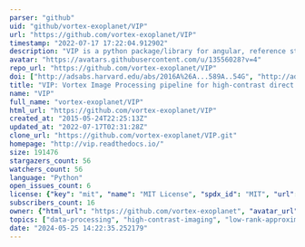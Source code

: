 ```yaml
---
parser: "github"
uid: "github/vortex-exoplanet/VIP"
url: "https://github.com/vortex-exoplanet/VIP"
timestamp: "2022-07-17 17:22:04.912902"
description: "VIP is a python package/library for angular, reference star and spectral differential imaging for exoplanet/disk detection through high-contrast imaging."
avatar: "https://avatars.githubusercontent.com/u/13556028?v=4"
repo_url: "https://github.com/vortex-exoplanet/VIP"
doi: ["http://adsabs.harvard.edu/abs/2016A%26A...589A..54G", "http://adsabs.harvard.edu/abs/2017AJ....154....7G", "https://ui.adsabs.harvard.edu/abs/2016ascl.soft03003G/abstract"]
title: "VIP: Vortex Image Processing pipeline for high-contrast direct imaging of exoplanets"
name: "VIP"
full_name: "vortex-exoplanet/VIP"
html_url: "https://github.com/vortex-exoplanet/VIP"
created_at: "2015-05-24T22:25:13Z"
updated_at: "2022-07-17T02:31:28Z"
clone_url: "https://github.com/vortex-exoplanet/VIP.git"
homepage: "http://vip.readthedocs.io/"
size: 191476
stargazers_count: 56
watchers_count: 56
language: "Python"
open_issues_count: 6
license: {"key": "mit", "name": "MIT License", "spdx_id": "MIT", "url": "https://api.github.com/licenses/mit", "node_id": "MDc6TGljZW5zZTEz"}
subscribers_count: 16
owner: {"html_url": "https://github.com/vortex-exoplanet", "avatar_url": "https://avatars.githubusercontent.com/u/13556028?v=4", "login": "vortex-exoplanet", "type": "Organization"}
topics: ["data-processing", "high-contrast-imaging", "low-rank-approximation", "image-processing", "extrasolar-planets-disks", "pca", "mcmc"]
date: "2024-05-25 14:22:35.252179"
---
```

